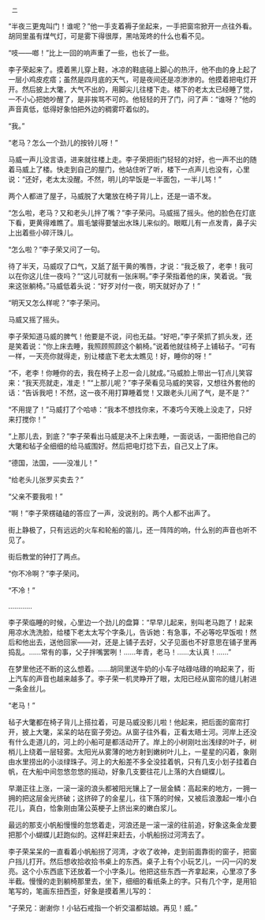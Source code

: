      二 

   “半夜三更鬼叫门！谁呢？”他一手支着褥子坐起来，一手把窗帘掀开一点往外看。胡同里虽有煤气灯，可是雾下得很厚，黑咕笼咚的什么也看不见。 

   “吱——啷！”比上一回的响声重了一些，也长了一些。 

   李子荣起来了。摸着黑儿穿上鞋，冰凉的鞋底碰上脚心的热汗，他不由的身上起了一层小鸡皮疙瘩；虽然是四月底的天气，可是夜间还是凉渗渗的。他摸着把电灯开开。然后披上大氅，大气不出的，用脚尖儿往楼下走。楼下的老太太已经睡了觉，一不小心把她吵醒了，是非挨骂不可的。他轻轻的开了门，问了声：“谁呀？”他的声音真低，低得好象怕把外边的稠雾吓着似的。 

   “我。” 

   “老马？怎么一个劲儿的按铃儿呀！” 

   马威一声儿没言语，进来就往楼上走。李子荣把街门轻轻的对好，也一声不出的随着马威上了楼。快走到自己的屋门，他站住听了听，楼下一点声儿也没有，心里说：“还好，老太太没醒。不然，明儿的早饭是一半面包，一半儿骂！” 

   两个人都进了屋子，马威脱了大氅放在椅子背儿上，还是一语不发。 

   “怎么啦，老马？又和老头儿拌了嘴？”李子荣问。马威摇了摇头。他的脸色在灯底下看，更黄得难瞧了。眉毛皱得要皱出水珠儿来似的。眼眶儿有一点发青，鼻子尖上出着些小碎汗珠儿。 

   “怎么啦？”李子荣又问了一句。 

   待了半天，马威叹了口气，又舐了舐干黄的嘴唇，才说：“我乏极了，老李！我可以在你这儿住一夜吗？”“这儿可就有一张床啊。”李子荣指着他的床，笑着说。“我来这张躺椅。”马威低着头说：“好歹对付一夜，明天就好办了！” 

   “明天又怎么样呢？”李子荣问。 

   马威又摇了摇头。 

   李子荣知道马威的脾气！他要是不说，问也无益。“好吧，”李子荣抓了抓头发，还是笑着说：“你上床去睡，我照顾照顾这个躺椅。”说着他就往椅子上铺毡子。“可有一样，一天亮你就得走，别让楼底下老太太瞧见！好，睡你的呀！” 

   “不，老李！你睡你的去，我在椅子上忍一会儿就成。”马威脸上带出一钉点儿笑容来：“我天亮就走，准走！”“上那儿呢？”李子荣看见马威的笑容，又想往外套他的话：“告诉我吧！不然，这一夜不用打算睡着觉！又跟老头儿闹了气，是不是？” 

   “不用提了！”马威打了个哈哧：“我本不想找你来，不凑巧今天晚上没走了，只好来打搅你！” 

   “上那儿去，到底？”李子荣看出马威是决不上床去睡，一面说话，一面把他自己的大氅和毡子全细细的给马威围好。然后把电灯捻下去，自己又上了床。 

   “德国，法国，——没准儿！” 

   “给老头儿张罗买卖去？” 

   “父亲不要我啦！” 

   “啊！”李子荣楞磕磕的答应了一声，没说别的。两个人都不出声了。 

   街上静极了，只有远远的火车和轮船的笛儿，还一阵阵的响，什么别的声音也听不见了。 

   街后教堂的钟打了两点。 

   “你不冷啊？”李子荣问。 

   “不冷！” 

   ………… 

   李子荣临睡的时候，心里边一个劲儿的盘算：“早早儿起来，别叫老马跑了！起来用凉水洗洗脸，给楼下老太太写个字条儿，告诉她：有急事，不必等吃早饭啦！然后和他出去，送他回家——对，还是上铺子去好，父子见面也不好意思在铺子里再捣乱。……常有的事，父子拌嘴罢咧！……年青，老马！……太认真！……” 

   在梦里他还不断的这么想着。……胡同里送牛奶的小车子咕碌咕碌的响起来了，街上汽车的声音也越来越多了。李子荣一机灵睁开了眼，太阳已经从窗帘的缝儿射进一条金丝儿。 

   “老马！” 

   毡子大氅都在椅子背儿上搭拉着，可是马威没影儿啦！他起来，把后面的窗帘打开，披上大氅，呆呆的站在窗子旁边。从窗子往外看，正看太晤士河。河岸上还没有什么走道儿的，河上的小船可是都活动开了。岸上的小树刚吐出浅绿的叶子，树梢儿上绕着一层轻雾。太阳光从雾薄的地方射到嫩树叶儿上，一星星的闪着，象刚由水里捞出的小淡绿珠子。河上的大船差不多全没挂着帆，只有几支小划子挂着白帆，在大船中间忽悠忽悠的摇动，好象几支要往花儿上落的大白蝴蝶儿。 

   早潮正往上涨，一滚一滚的浪头都被阳光镶上了一层金鳞：高起来的地方，一拥一拥的把这层金光挤破；这挤碎了的金星儿，往下落的时候，又被后浪激起一堆小白花儿，真白，恰象刚由蒲公英梗子上挤出来的嫩白浆儿。 

   最远的那支小帆船慢慢的忽悠着走，河浪还是一滚一滚的往前追，好象这条金龙要把那个小蝴蝶儿赶跑似的。这样赶来赶去，小帆船拐过河湾去了。 

   李子荣呆呆的一直看着小帆船拐了河湾，才收了收神，走到前面靠街的窗子，把窗户挡儿打开。然后想收拾收拾书桌上的东西。桌子上有个小玩艺儿，一闪一闪的发亮。这个小东西底下还放着一个小字条儿。他把这些东西一齐拿起来，心里凉了多半截。慢慢的走到躺椅那里去，坐下，细细的看纸条上的字。只有几个字，是用铅笔写的，笔画东扭西歪，好象是摸着黑儿写的： 

   “子荣兄：谢谢你！小钻石戒指一个祈交温都姑娘。再见！威。” 

